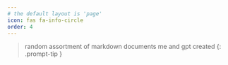 ```yaml
---
# the default layout is 'page'
icon: fas fa-info-circle
order: 4
---
```


> random assortment of markdown documents me and gpt created
{: .prompt-tip }
